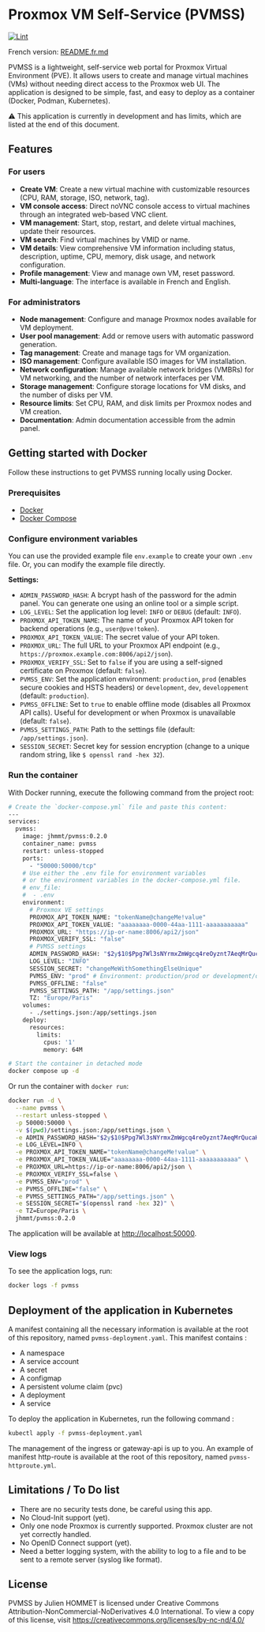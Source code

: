 # Proxmox VM Self-Service (PVMSS)

[![Lint](https://github.com/julienhmmt/pvmss/actions/workflows/lint.yml/badge.svg?branch=main&event=push)](https://github.com/julienhmmt/pvmss/actions/workflows/lint.yml)

French version: [README.fr.md](README.fr.md)

PVMSS is a lightweight, self-service web portal for Proxmox Virtual Environment (PVE). It allows users to create and manage virtual machines (VMs) without needing direct access to the Proxmox web UI. The application is designed to be simple, fast, and easy to deploy as a container (Docker, Podman, Kubernetes).

⚠️ This application is currently in development and has limits, which are listed at the end of this document.

## Features

### For users

- **Create VM**: Create a new virtual machine with customizable resources (CPU, RAM, storage, ISO, network, tag).
- **VM console access**: Direct noVNC console access to virtual machines through an integrated web-based VNC client.
- **VM management**: Start, stop, restart, and delete virtual machines, update their resources.
- **VM search**: Find virtual machines by VMID or name.
- **VM details**: View comprehensive VM information including status, description, uptime, CPU, memory, disk usage, and network configuration.
- **Profile management**: View and manage own VM, reset password.
- **Multi-language**: The interface is available in French and English.

### For administrators

- **Node management**: Configure and manage Proxmox nodes available for VM deployment.
- **User pool management**: Add or remove users with automatic password generation.
- **Tag management**: Create and manage tags for VM organization.
- **ISO management**: Configure available ISO images for VM installation.
- **Network configuration**: Manage available network bridges (VMBRs) for VM networking, and the number of network interfaces per VM.
- **Storage management**: Configure storage locations for VM disks, and the number of disks per VM.
- **Resource limits**: Set CPU, RAM, and disk limits per Proxmox nodes and VM creation.
- **Documentation**: Admin documentation accessible from the admin panel.

## Getting started with Docker

Follow these instructions to get PVMSS running locally using Docker.

### Prerequisites

- [Docker](https://docs.docker.com/get-docker/)
- [Docker Compose](https://docs.docker.com/compose/install/)

### Configure environment variables

You can use the provided example file `env.example` to create your own `.env` file. Or, you can modify the example file directly.

**Settings:**

- `ADMIN_PASSWORD_HASH`: A bcrypt hash of the password for the admin panel. You can generate one using an online tool or a simple script.
- `LOG_LEVEL`: Set the application log level: `INFO` or `DEBUG` (default: `INFO`).
- `PROXMOX_API_TOKEN_NAME`: The name of your Proxmox API token for backend operations (e.g., `user@pve!token`).
- `PROXMOX_API_TOKEN_VALUE`: The secret value of your API token.
- `PROXMOX_URL`: The full URL to your Proxmox API endpoint (e.g., `https://proxmox.example.com:8006/api2/json`).
- `PROXMOX_VERIFY_SSL`: Set to `false` if you are using a self-signed certificate on Proxmox (default: `false`).
- `PVMSS_ENV`: Set the application environment: `production`, `prod` (enables secure cookies and HSTS headers) or `development`, `dev`, `developpement` (default: `production`).
- `PVMSS_OFFLINE`: Set to `true` to enable offline mode (disables all Proxmox API calls). Useful for development or when Proxmox is unavailable (default: `false`).
- `PVMSS_SETTINGS_PATH`: Path to the settings file (default: `/app/settings.json`).
- `SESSION_SECRET`: Secret key for session encryption (change to a unique random string, like `$ openssl rand -hex 32`).

### Run the container

With Docker running, execute the following command from the project root:

```bash
# Create the `docker-compose.yml` file and paste this content:
---
services:
  pvmss:
    image: jhmmt/pvmss:0.2.0
    container_name: pvmss
    restart: unless-stopped
    ports:
      - "50000:50000/tcp"
    # Use either the .env file for environment variables
    # or the environment variables in the docker-compose.yml file.
    # env_file:
    #  - .env
    environment:
      # Proxmox VE settings
      PROXMOX_API_TOKEN_NAME: "tokenName@changeMe!value"
      PROXMOX_API_TOKEN_VALUE: "aaaaaaaa-0000-44aa-1111-aaaaaaaaaaa"
      PROXMOX_URL: "https://ip-or-name:8006/api2/json"
      PROXMOX_VERIFY_SSL: "false"
      # PVMSS settings
      ADMIN_PASSWORD_HASH: "$2y$10$Ppg7Wl3sNYrmxZmWgcq4reOyznt7AeqMrQucaH4HY.dBrzavhPP1e"
      LOG_LEVEL: "INFO"
      SESSION_SECRET: "changeMeWithSomethingElseUnique"
      PVMSS_ENV: "prod" # Environment: production/prod or development/dev/developpement
      PVMSS_OFFLINE: "false"
      PVMSS_SETTINGS_PATH: "/app/settings.json"
      TZ: "Europe/Paris"
    volumes:
      - ./settings.json:/app/settings.json
    deploy:
      resources:
        limits:
          cpus: '1'
          memory: 64M

# Start the container in detached mode
docker compose up -d
```

Or run the container with `docker run`:

```bash
docker run -d \
  --name pvmss \
  --restart unless-stopped \
  -p 50000:50000 \
  -v $(pwd)/settings.json:/app/settings.json \
  -e ADMIN_PASSWORD_HASH="$2y$10$Ppg7Wl3sNYrmxZmWgcq4reOyznt7AeqMrQucaH4HY.dBrzavhPP1e" \
  -e LOG_LEVEL=INFO \
  -e PROXMOX_API_TOKEN_NAME="tokenName@changeMe!value" \
  -e PROXMOX_API_TOKEN_VALUE="aaaaaaaa-0000-44aa-1111-aaaaaaaaaaa" \
  -e PROXMOX_URL=https://ip-or-name:8006/api2/json \
  -e PROXMOX_VERIFY_SSL=false \
  -e PVMSS_ENV="prod" \
  -e PVMSS_OFFLINE="false" \
  -e PVMSS_SETTINGS_PATH="/app/settings.json" \
  -e SESSION_SECRET="$(openssl rand -hex 32)" \
  -e TZ=Europe/Paris \
  jhmmt/pvmss:0.2.0
```

The application will be available at [http://localhost:50000](http://localhost:50000).

### View logs

To see the application logs, run:

```bash
docker logs -f pvmss
```

## Deployment of the application in Kubernetes

A manifest containing all the necessary information is available at the root of this repository, named `pvmss-deployment.yaml`. This manifest contains :

- A namespace
- A service account
- A secret
- A configmap
- A persistent volume claim (pvc)
- A deployment
- A service

To deploy the application in Kubernetes, run the following command :

```bash
kubectl apply -f pvmss-deployment.yaml
```

The management of the ingress or gateway-api is up to you. An example of manifest http-route is available at the root of this repository, named `pvmss-httproute.yml`.

## Limitations / To Do list

- There are no security tests done, be careful using this app.
- No Cloud-Init support (yet).
- Only one node Proxmox is currently supported. Proxmox cluster are not yet correctly handled.
- No OpenID Connect support (yet).
- Need a better logging system, with the ability to log to a file and to be sent to a remote server (syslog like format).

## License

PVMSS by Julien HOMMET is licensed under Creative Commons Attribution-NonCommercial-NoDerivatives 4.0 International. To view a copy of this license, visit <https://creativecommons.org/licenses/by-nc-nd/4.0/>
